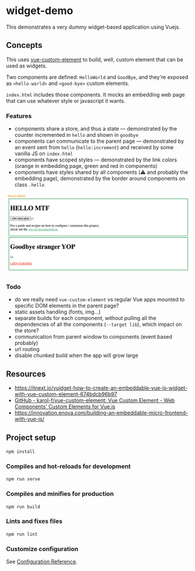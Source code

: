 # widget-demo

This demonstrates a very dummy widget-based application using Vuejs.

## Concepts

This uses [vue-custom-element](https://github.com/karol-f/vue-custom-element) to build, well, custom element that can be used as widgets.

Two components are defined: `HelloWorld` and `GoodBye`, and they're exposed as `<hello-world>` and `<good-bye>` custom elements.

`index.html` includes those components. It mocks an embedding web page that can use whatever style or javascript it wants.

### Features

- components share a store, and thus a state — demonstrated by the counter incremented in `hello` and shown in `goodbye`
- components can communicate to the parent page — demonstrated by an event sent from `hello` (`hello:increment`) and received by some vanilla JS on `index.html`
- components have scoped styles — demonstrated by the link colors (orange in embedding page, green and red in components)
- components have styles shared by all components (:warning: and probably the embedding page), demonstrated by the border around components on class `.hello`

![](screenshot.png)

### Todo

- do we really need `vue-custom-element` vs regular Vue apps mounted to specific DOM elements in the parent page?
- static assets handling (fonts, img...)
- separate builds for each component, without pulling all the dependencies of all the components (`--target lib`), which impact on the store?
- communication from parent window to components (event based probably)
- url routing
- disable chunked build when the app will grow large

## Resources

- https://itnext.io/vuidget-how-to-create-an-embeddable-vue-js-widget-with-vue-custom-element-674bdcb96b97
- [GitHub - karol-f/vue-custom-element: Vue Custom Element - Web Components&#39; Custom Elements for Vue.js](https://github.com/karol-f/vue-custom-element)
- https://innovation.enova.com/building-an-embeddable-micro-frontend-with-vue-js/

## Project setup
```
npm install
```

### Compiles and hot-reloads for development
```
npm run serve
```

### Compiles and minifies for production
```
npm run build
```

### Lints and fixes files
```
npm run lint
```

### Customize configuration
See [Configuration Reference](https://cli.vuejs.org/config/).
